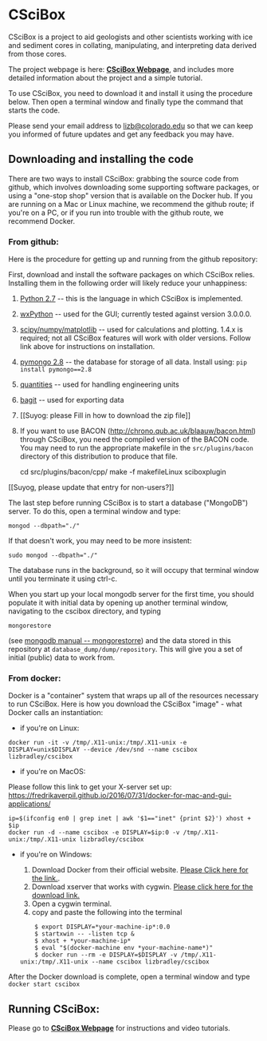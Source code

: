 # CSciBox
CSciBox is a project to aid geologists and other scientists working with ice and sediment cores in collating, manipulating, and interpreting data derived from those cores.

The project webpage is here:  [**CSciBox Webpage**](http://www.cs.colorado.edu/~lizb/cscience.html), and includes more detailed information about the project and a simple tutorial.

To use CSciBox, you need to download it and install it using the
procedure below.  Then open a terminal window and finally type the
command that starts the code.

Please send your email address to lizb@colorado.edu so that we can
keep you informed of future updates and get any feedback you may have.

## Downloading and installing the code

There are two ways to install CSciBox: grabbing the source code from
github, which involves downloading some supporting software packages,
or using a "one-stop shop" version that is available on the Docker
hub.  If you are running on a Mac or Linux machine, we recommend the
github route; if you're on a PC, or if you run into trouble with the
github route, we recommend Docker.

### From github:

Here is the procedure for getting up and running from the github
repository:

First, download and install the software packages on which CSciBox
relies.  Installing them in the following order will likely reduce
your unhappiness:

1. [Python 2.7](https://www.python.org/downloads/) -- this is the
language in which CSciBox is implemented.

2. [wxPython](http://www.wxpython.org/download.php) -- used for the
GUI; currently tested against version 3.0.0.0.

3. [scipy/numpy/matplotlib](http://www.scipy.org/install.html) -- used
for calculations and plotting. 1.4.x is required; not all CSciBox
features will work with older versions.  Follow link above for
instructions on installation.

4. [pymongo
2.8](http://api.mongodb.org/python/current/installation.html) -- the
database for storage of all data.  Install using: `pip install
pymongo==2.8`

5. [quantities](https://pypi.python.org/pypi/quantities) -- used for
handling engineering units

6. [bagit](http://libraryofcongress.github.io/bagit-python/) -- used
for exporting data

7. [[Suyog: please Fill in how to download the zip file]]

8. If you want to use BACON
(http://chrono.qub.ac.uk/blaauw/bacon.html) through CSciBox, you need
the compiled version of the BACON code.  You may need to run the
appropriate makefile in the `src/plugins/bacon` directory of this
distribution to produce that file.

    cd src/plugins/bacon/cpp/
    make -f makefileLinux sciboxplugin

[[Suyog, please update that entry for non-users?]]

The last step before running CSciBox is to start a database
("MongoDB") server.  To do this, open a terminal window and type:

    mongod --dbpath="./"

If that doesn't work, you may need to be more insistent:

    sudo mongod --dbpath="./"

The database runs in the background, so it will occupy that terminal
window until you terminate it using ctrl-c.

When you start up your local mongodb server for the first time, you
should populate it with initial data by opening up another terminal
window, navigating to the cscibox directory, and typing

    mongorestore

(see [mongodb manual -- mongorestorre](
http://docs.mongodb.org/manual/reference/program/mongorestore/)) and
the data stored in this repository at
`database_dump/dump/repository`. This will give you a set of initial
(public) data to work from.

### From docker:

Docker is a "container" system that wraps up all of the resources
necessary to run CSciBox.  Here is how you download the CSciBox
"image" - what Docker calls an instantiation:

- if you're on Linux:

```
docker run -it -v /tmp/.X11-unix:/tmp/.X11-unix -e DISPLAY=unix$DISPLAY --device /dev/snd --name cscibox lizbradley/cscibox
```
- if you're on MacOS:

Please follow this link to get your X-server set up: https://fredrikaverpil.github.io/2016/07/31/docker-for-mac-and-gui-applications/
```
ip=$(ifconfig en0 | grep inet | awk '$1=="inet" {print $2}') xhost + $ip
docker run -d --name cscibox -e DISPLAY=$ip:0 -v /tmp/.X11-unix:/tmp/.X11-unix lizbradley/cscibox
```
- if  you're on Windows:

    1. Download Docker from their official website. [Please Click here for the link.](https://docs.docker.com/docker-for-windows/).
    1. Download xserver that works with cygwin. [Please click here for the download link.](https://x.cygwin.com/)
    1. Open a cygwin terminal.
    1. copy and paste the following into the terminal
    ```shell
        $ export DISPLAY=*your-machine-ip*:0.0
        $ startxwin -- -listen tcp &
        $ xhost + *your-machine-ip*
        $ eval "$(docker-machine env *your-machine-name*)"
        $ docker run --rm -e DISPLAY=$DISPLAY -v /tmp/.X11-unix:/tmp/.X11-unix --name cscibox lizbradley/cscibox
    ```

After the Docker download is complete, open a terminal window and type
```docker start cscibox```


## Running CSciBox:

Please go to [**CSciBox
Webpage**](http://www.cs.colorado.edu/~lizb/cscience.html) for
instructions and video tutorials.
